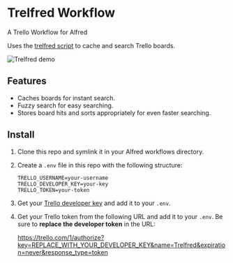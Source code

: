 # Trelfred Workflow

A Trello Workflow for Alfred

Uses the [trelfred script] to cache and search Trello boards.

[trelfred script]: https://github.com/jsteiner/trelfred

![Trelfred demo](https://cloud.githubusercontent.com/assets/466493/14092917/223ea38e-f518-11e5-9ced-0ef55bb2cad9.gif)

## Features

* Caches boards for instant search.
* Fuzzy search for easy searching.
* Stores board hits and sorts appropriately for even faster searching.

## Install

1. Clone this repo and symlink it in your Alfred workflows directory.
1. Create a `.env` file in this repo with the following structure:

   ```
   TRELLO_USERNAME=your-username
   TRELLO_DEVELOPER_KEY=your-key
   TRELLO_TOKEN=your-token
   ```

1. Get your [Trello developer key] and add it to your `.env`.
1. Get your Trello token from the following URL and add it to your `.env`.
   Be sure to **replace the developer token** in the URL:

    https://trello.com/1/authorize?key=REPLACE_WITH_YOUR_DEVELOPER_KEY&name=Trelfred&expiration=never&response_type=token

[Trello developer key]: https://trello.com/1/appKey/generate
